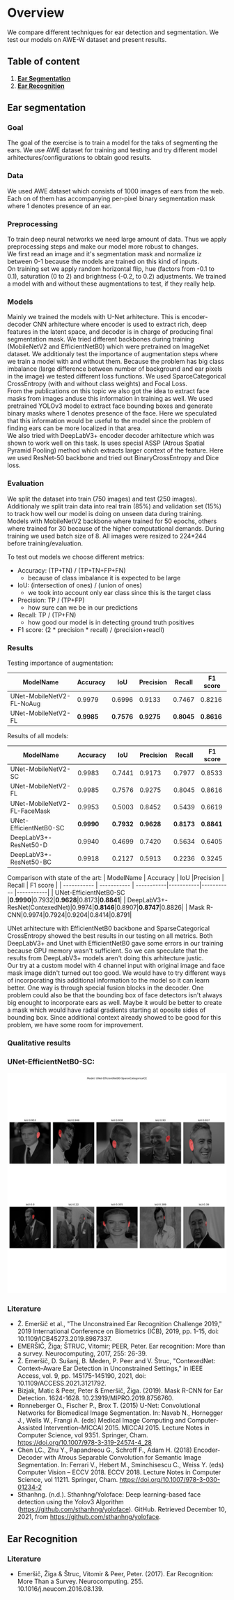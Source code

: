 # Overview
We compare different techniques for ear detection and segmentation. We test our models on AWE-W dataset and present results. 

## Table of content
1. [**Ear Segmentation**](#earSeg)
2. [**Ear Recognition**](#earRec)

<div id='earSeg'/>

## Ear segmentation 

### Goal
The goal of the exercise is to train a model for the taks of segmenting the ears. We use AWE dataset for training and testing and try different model arhitectures/configurations to obtain good results.

### Data
We used AWE dataset which consists of 1000 images of ears from the web. Each on of them has accompanying per-pixel binary segmentation mask where 1 denotes presence of an ear.

### Preprocessing
To train deep neural networks we need large amount of data. Thus we apply preprocessing steps and make our model more robust to changes. \
We first read an image and it's segmentation mask and normalize iz between 0-1 because the models are trained on this kind of inputs. \
On training set we apply random horizontal flip, hue (factors from -0.1 to 0.1), saturation (0 to 2) and brightness (-0.2, to 0.2) adjustments. We trained a model with and without these augmentations to test, if they really help.

### Models
Mainly we trained the models with U-Net arhitecture. This is encoder-decoder CNN arhitecture where encoder is used to extract rich, deep features in the latent space, and decoder is in charge of producing final segmentation mask. We tried different backbones during training (MobileNetV2 and EfficientNetB0) which were pretrained on ImageNet dataset. We additionaly test the importance of augmentation steps where we train a model with and without them. Because the problem has big class imbalance (large difference between number of background and ear pixels in the image) we tested different loss functions. We used SparceCategorical CrossEntropy (with and without class weights) and Focal Loss. \
From the publications on this topic we also got the idea to extract face masks from images anduse this information in training as well. We used pretrained YOLOv3 model to extract face bounding boxes and generate binary masks where 1 denotes presence of the face. Here we speculated that this information would be useful to the model since the problem of finding ears can be more localized in that area. \
We also tried with DeepLabV3+ encoder decoder arhitecture which was shown to work well on this task. Is uses special ASSP (Atrous Spatial Pyramid Pooling) method which extracts larger context of the feature. Here we used ResNet-50 backbone and tried out BinaryCrossEntropy and Dice loss.

### Evaluation
We split the dataset into train (750 images) and test (250 images). Additionaly we split train data into real train (85%) and validation set (15%) to track how well our model is doing on unseen data during training.\
Models with MobileNetV2 backbone where trained for 50 epochs, others where trained for 30 because of the higher computational demands. During training we used batch size of 8. All images were resized to 224*244 before training/evaluation.

To test out models we choose different metrics:
- Accuracy: (TP+TN) / (TP+TN+FP+FN)
    - because of class imbalance it is expected to be large
- IoU: (intersection of ones) / (union of ones)
    - we took into account only ear class since this is the target class
- Precision: TP / (TP+FP)
    - how sure can we be in our predictions
- Recall: TP / (TP+FN)
    - how good our model is in detecting ground truth positives
- F1 score: (2 * precision * recall) / (precision+reacll)

### Results

Testing importance of augmentation:

| ModelName   | Accuracy    | IoU      |Precision     | Recall |  F1 score |
| ----------- | ----------- | -----------|-----------|----------- |-----------|
| UNet-MobileNetV2-FL-NoAug | 0.9979|0.6996 | 0.9133 | 0.7467 | 0.8216 |
| UNet-MobileNetV2-FL   |**0.9985** |**0.7576** |**0.9275** |**0.8045** |**0.8616**|

Results of all models:

| ModelName   | Accuracy    | IoU      |Precision     | Recall |  F1 score |
| ----------- | ----------- | -----------|-----------|----------- |-----------|
| UNet-MobileNetV2-SC   |0.9983 |0.7441 |0.9173 |0.7977 |0.8533|
| UNet-MobileNetV2-FL |0.9985|0.7576 |0.9275 |0.8045 |0.8616|
| UNet-MobileNetV2-FL-FaceMask|0.9953|0.5003 |0.8452 |0.5439|0.6619|
| UNet-EfficientNetB0-SC |**0.9990**|**0.7932**|**0.9628**|**0.8173**|**0.8841**|
| DeepLabV3+-ResNet50-D |0.9940|0.4699|0.7420|0.5634|0.6405|
| DeepLabV3+-ResNet50-BC|0.9918|0.2127|0.5913|0.2236|0.3245|


Comparison with state of the art:
| ModelName   | Accuracy    | IoU      |Precision     | Recall |  F1 score |
| ----------- | ----------- | -----------|-----------|----------- |-----------|
| UNet-EfficientNetB0-SC |**0.9990**|0.7932|**0.9628**|0.8173|**0.8841**|
| DeepLabV3+-ResNet(ContexedNet)|0.9974|**0.8146**|0.8907|**0.8747**|0.8826|
| Mask R-CNN|0.9974|0.7924|0.9204|0.8414|0.8791|

UNet arhitecture with EfficientNetB0 backbone and SparseCategorical CrossEntropy showed the best results in our testing on all metrics. Both DeepLabV3+ and Unet with EfficientNetB0 gave some errors in our training because GPU memory wasn't sufficient. So we can speculate that the results from DeepLabV3+ models aren't doing this arhitecture justic. \
Our try at a custom model with 4 channel input with original image and face mask image didn't turned out too good. We would have to try different ways of incorporating this additional information to the model so it can learn better. One way is through special fusion blocks in the decoder. One problem could also be that the bounding box of face detectors isn't always big enought to incorporate ears as well. Maybe it would be better to create a mask which would have radial gradients starting at oposite sides of bounding box. Since additional context already showed to be good for this problem, we have some room for improvement.

### Qualitative results

### UNet-EfficientNetB0-SC:
![](./resultsDetector/UNet-EfficientNetB0-SparseCategoricalCE.jpg)


### Literature
- Ž. Emeršič et al., "The Unconstrained Ear Recognition Challenge 2019," 2019 International Conference on Biometrics (ICB), 2019, pp. 1-15, doi: 10.1109/ICB45273.2019.8987337.
- EMERŠIČ, Žiga; ŠTRUC, Vitomir; PEER, Peter. Ear recognition: More than a survey. Neurocomputing, 2017, 255: 26-39.
- Ž. Emeršič, D. Sušanj, B. Meden, P. Peer and V. Štruc, "ContexedNet: Context–Aware Ear Detection in Unconstrained Settings," in IEEE Access, vol. 9, pp. 145175-145190, 2021, doi: 10.1109/ACCESS.2021.3121792.
- Bizjak, Matic & Peer, Peter & Emeršič, Žiga. (2019). Mask R-CNN for Ear Detection. 1624-1628. 10.23919/MIPRO.2019.8756760. 
- Ronneberger O., Fischer P., Brox T. (2015) U-Net: Convolutional Networks for Biomedical Image Segmentation. In: Navab N., Hornegger J., Wells W., Frangi A. (eds) Medical Image Computing and Computer-Assisted Intervention–MICCAI 2015. MICCAI 2015. Lecture Notes in Computer Science, vol 9351. Springer, Cham. https://doi.org/10.1007/978-3-319-24574-4_28
- Chen LC., Zhu Y., Papandreou G., Schroff F., Adam H. (2018) Encoder-Decoder with Atrous Separable Convolution for Semantic Image Segmentation. In: Ferrari V., Hebert M., Sminchisescu C., Weiss Y. (eds) Computer Vision – ECCV 2018. ECCV 2018. Lecture Notes in Computer Science, vol 11211. Springer, Cham. https://doi.org/10.1007/978-3-030-01234-2
- Sthanhng. (n.d.). Sthanhng/Yoloface: Deep learning-based face detection using the Yolov3 Algorithm (https://github.com/sthanhng/yoloface). GitHub. Retrieved December 10, 2021, from https://github.com/sthanhng/yoloface.

<div id='earRec'/>

## Ear Recognition 

### Literature
- Emeršič, Žiga & Štruc, Vitomir & Peer, Peter. (2017). Ear Recognition: More Than a Survey. Neurocomputing. 255. 10.1016/j.neucom.2016.08.139. 